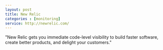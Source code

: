 ```yaml
---
layout: post
title: New Relic
categories : [monitoring]
service: http://newrelic.com/
---
```


"New Relic gets you immediate code-level visibility to build faster software, create better products, and delight your customers."
